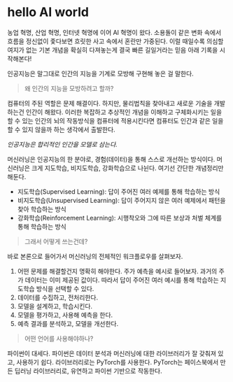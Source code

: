 # hello AI world
농업 혁명, 산업 혁명, 인터넷 혁명에 이어 AI 혁명이 왔다. 소용돌이 같은 변화 속에서 흐름을 정신없이 좇다보면 흐릿한 사고 속에서 혼란만 가중된다. 이럴 때일수록 의심할 여지가 없는 기본 개념을 확실히 다져놓는게 결국 빠른 길일거라는 믿음 아래 기록을 시작해본다!

인공지능은 말그대로 인간의 지능을 기계로 모방해 구현해 놓은 걸 말한다.

> 왜 인간의 지능을 모방하려고 할까?

컴퓨터의 주된 역할은 문제 해결이다. 하지만, 물리법칙을 찾아내고 새로운 기술을 개발하는건 인간이 해왔다. 이러한 복잡하고 추상적인 개념을 이해하고 구체화시키는 일을 할 수 있는 인간의 뇌의 작동방식을 컴퓨터에 적용시킨다면 컴퓨터도 인간과 같은 일을 할 수 있지 않을까 하는 생각에서 출발한다.

*인공지능은 합리적인 인간을 모델로 삼는다.*
 
머신러닝은 인공지능의 한 분야로, 경험(데이터)을 통해 스스로 개선하는 방식이다. 머신러닝은 크게 지도학습, 비지도학습, 강화학습으로 나뉜다. 여기선 간단한 개념정리만 해둔다.

- 지도학습(Supervised Learning): 답이 주어진 여러 예제를 통해 학습하는 방식
- 비지도학습(Unsupervised Learning): 답이 주어지지 않은 여러 예제에서 패턴을 찾아 학습하는 방식
- 강화학습(Reinforcement Learning): 시행착오와 그에 따른 보상과 처벌 체계를 통해 학습하는 방식

> 그래서 어떻게 쓰는건데?

바로 본론으로 들어가서 머신러닝의 전체적인 워크플로우를 살펴보자.  

1. 어떤 문제를 해결할건지 명확히 해야한다. 주가 예측을 예시로 들어보자. 과거의 주가 데이터는 이미 제공된 값이다. 따라서 답이 주어진 여러 예시를 통해 학습하는 지도학습 방식을 선택할 수 있다.
2. 데이터를 수집하고, 전처리한다.
3. 모델을 설계하고, 학습시킨다.
4. 모델을 평가하고, 사용해 예측을 한다.
5. 예측 결과를 분석하고, 모델을 개선한다.

> 어떤 언어를 사용해야하나?

파이썬이 대세다. 파이썬은 데이터 분석과 머신러닝에 대한 라이브러리가 잘 갖춰져 있고, 사용하기 쉽다. 라이브러리로는 PyTorch를 사용한다. PyTorch는 페이스북에서 만든 딥러닝 라이브러리로, 유연하고 파이썬 기반으로 작동한다.